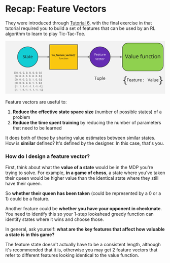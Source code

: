 # Recap: Feature Vectors

They were introduced through [Tutorial 6](https://replit.com/team/delta-academy-RL/6-Da-Vincis-Vengence),
with the final exercise in that tutorial required you to build a set of features that can be used by
an RL algorithm to learn to play Tic-Tac-Toe.

![Flow diagram showing feature vectors fitting into the value function and state relationship](./images/feature_vector_connect_4.png)

Feature vectors are useful to:
1. **Reduce the effective state space size** (number of possible states) of a problem
2. **Reduce the time spent training** by reducing the number of parameters that need
to be learned

It does both of these by sharing value estimates between similar states.
How is **similar** defined? It's defined by the designer. In this case,
that's you.

### How do I design a feature vector?

First, think about what the **value of a state** would be in the MDP you're trying to solve.
For example, **in a game of chess**, a state where you've taken their queen would be higher value
than the identical state where they still have their queen.

So **whether their queen has been taken** (could be represented by a 0 or a 1) could be a feature.

Another feature could be **whether you have your opponent in checkmate**. You need to identify
this so your 1-step lookahead greedy function can identify states where it wins and choose those.

In general, ask yourself: **what are the key features that affect how valuable a state is in
this game?**

The feature state doesn't actually have to be a consistent length, although it's recommended that
it is, otherwise you may get 2 feature vectors that refer to different features looking
identical to the value function.

